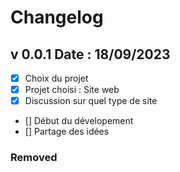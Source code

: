 # Changelog

## v 0.0.1 Date : 18/09/2023
- [x] Choix du projet
-  [x] Projet choisi : Site web
-  [x] Discussion sur quel type de site 

- [] Début du dévelopement 
-  [] Partage des idées
### Removed
